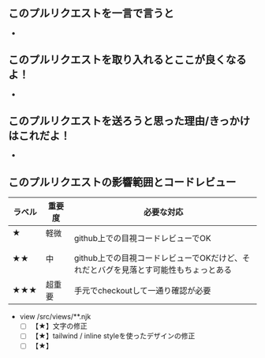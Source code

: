 <!-- タイトルに、対応した内容をざっくりまとめて書いて下さい。 -->
<!-- この報告書は、分かる範囲ですべての項目を埋めましょう -->

## このプルリクエストを一言で言うと
- 
<!-- 例） ヘッダーのデザインをおしゃれにするものです -->
<!-- 例） issue #123 を解決するものです -->

## このプルリクエストを取り入れるとここが良くなるよ！
-
<!-- このプルリクエストを取り入れる事でプロジェクトに与える良さみを書きましょう -->
<!-- 例）js類を整理したのでファイルがすっきりするよ！ -->
<!-- 例）issue #123 のバグが消えるよ！ -->

## このプルリクエストを送ろうと思った理由/きっかけはこれだよ！
-
<!-- あなたがこのプルリクエストを送ろうと思った理由を簡単に教えて下さい -->
<!-- 例）cssに秩序が無かったのでこのままだと開発し辛いと思った！ -->
<!-- 例）issue #123 のバグに対応したかったからだよ！ -->
<!-- 例）なんとなくだよ！ -->

## このプルリクエストの影響範囲とコードレビュー
<!-- このプルリクエストの中で編集したものにチェックをつけて下さい -->

| ラベル | 重要度 | 必要な対応 |
----|----|---- 
| ★ 　　| 軽微 　| github上での目視コードレビューでOK
| ★★ 　| 中 　　| github上での目視コードレビューでOKだけど、それだとバグを見落とす可能性もちょっとある
| ★★★ | 超重要 | 手元でcheckoutして一通り確認が必要

- view /src/views/**.njk 
  - [ ] 【★】文字の修正
  - [ ] 【★】tailwind / inline styleを使ったデザインの修正
  - [ ] 【★】<style>を使ったデザインの修正
  - [ ] 【★★★】ファイルを削除した

- layout /src/_includes/layouts/**.njk 
  - 全てのviewで呼ばれるのでstyleをグローバルにしていないか確認する
  - [ ] 【★】文字の修正
  - [ ] 【★★】tailwind / inline styleを使ったデザインの修正
  - [ ] 【★★】<style>を使ったデザインの修正
  - [ ] 【★★★】ファイルを削除した

- component /src/_includes/components/**.njk 
  - コンポーネントを呼び出している場所を全てgrepして確認が必要
  - [ ] 【★】文字の修正
  - [ ] 【★★】tailwind / inline styleを使ったデザインの修正
  - [ ] 【★★】<style>を使ったデザインの修正
  - [ ] 【★★★】ファイルを削除した
  
- css
  - [ ] 【★★】グローバルなcssの変更（/src/packs/**.css）
  - [ ] 【★★★】ファイルを削除した

- javascript
  - [ ] 【★】cdnを追加した（/src/app/_includes/layouts/default_layout/_include_cdn.njk）
  - [ ] 【★★】グローバルなjsの変更（/src/packs/**.js）
  - [ ] 【★★★】ファイルを削除した

- 画像
  - [ ] 【★】画像を追加した
  - [ ] 【★★★】ファイルを削除した

- package.json
  - [ ] 【★★】scriptsを変更した
  - [ ] 【★】ライブラリを追加した（cdnが使えるなら出来る限りcdnを優先する）

- core
  - [ ] 【★★★】11tyの読み込み設定を変更した（/.eleventy.js）
  - [ ] 【★★★】webpackの読み込み設定を変更した（/webpack.config.js）
  - [ ] 【★★★】tailwindの読み込み設定を変更した（/tailwind.config.js）
  - [ ] 【★★★】pre commitの設定を変更した（/.lintstagedrc）
  - [ ] 【★】stylelintの設定を変更した（/stylelint.config.js）
  - [ ] 【★】html hintの読み込み設定を変更した（/.htmlhintrc）


- .vscode
  - [ ] 【★】推奨の拡張を追加（/.vscode/extensions.json）
  - [ ] 【★★】エディタにルールを追加（/.vscode/settings.json）

- .github
  - [ ] 【★】issueテンプレを変更した
  - [ ] 【★】pull requestテンプレを変更した

## 特にここを重点的にレビューして欲しい！

<!-- ロジック部分など、ちょっと自信がない部分、問題があった時に影響が大きそうな部分があったらここに記載しましょう！ -->
